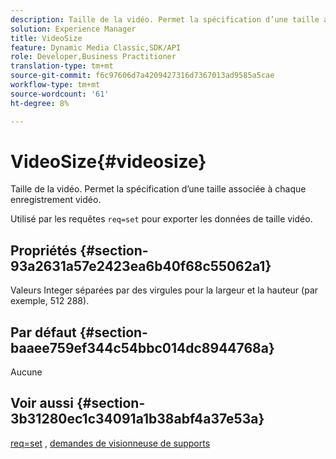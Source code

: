 ```yaml
---
description: Taille de la vidéo. Permet la spécification d’une taille associée à chaque enregistrement vidéo.
solution: Experience Manager
title: VideoSize
feature: Dynamic Media Classic,SDK/API
role: Developer,Business Practitioner
translation-type: tm+mt
source-git-commit: f6c97606d7a4209427316d7367013ad9585a5cae
workflow-type: tm+mt
source-wordcount: '61'
ht-degree: 8%

---
```



# VideoSize{#videosize}

Taille de la vidéo. Permet la spécification d’une taille associée à chaque enregistrement vidéo.

Utilisé par les requêtes `req=set` pour exporter les données de taille vidéo.

## Propriétés {#section-93a2631a57e2423ea6b40f68c55062a1}

Valeurs Integer séparées par des virgules pour la largeur et la hauteur (par exemple, 512 288).

## Par défaut {#section-baaee759ef344c54bbc014dc8944768a}

Aucune

## Voir aussi {#section-3b31280ec1c34091a1b38abf4a37e53a}

[req=set](/help/aem-is-ir-api/is-api/http-ref/image-serving-api-ref/c-http-protocol-reference/c-command-reference/r-req/r-set.md) ,  [demandes de visionneuse de supports](/help/aem-is-ir-api/is-api/http-ref/image-serving-api-ref/c-http-protocol-reference/c-syntax-and-features/r-media-set-requests.md)
